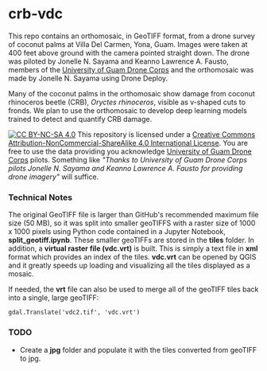 # crb-vdc

This repo contains an orthomosaic, in GeoTIFF format, from a drone survey of coconut palms at Villa Del Carmen, Yona, Guam. 
Images were taken at 400 feet above ground with the camera pointed straight down.
The drone was piloted by Jonelle N. Sayama and Keanno Lawrence A. Fausto, members of the [University of Guam Drone Corps](https://www.uog.edu/nasa-guam-space-grant/uog-drone-corps) and the orthomosaic was made by Jonelle N. Sayama using Drone Deploy. 

Many of the coconut palms in the orthomosaic show damage from coconut rhinoceros beetle (CRB), *Oryctes rhinoceros*, visible as v-shaped cuts to fronds. We plan to use the orthomosaic to develop deep learning models trained to detect and quantify CRB damage. 

[![CC BY-NC-SA 4.0][cc-by-nc-sa-image]][cc-by-nc-sa]
This repository is licensed under a [Creative Commons Attribution-NonCommercial-ShareAlike 4.0 International License][cc-by-nc-sa].
You are free to use the data providing you acknowledge [University of Guam Drone Corps](https://www.uog.edu/nasa-guam-space-grant/uog-drone-corps) pilots. Something like *"Thanks to University of Guam Drone Corps pilots Jonelle N. Sayama and Keanno Lawrence A. Fausto for providing drone imagery"* will suffice.

[cc-by-nc-sa]: http://creativecommons.org/licenses/by-nc-sa/4.0/
[cc-by-nc-sa-image]: https://licensebuttons.net/l/by-nc-sa/4.0/88x31.png

### Technical Notes

The original GeoTIFF file is larger than GitHub's recommended maximum file size (50 MB), so it was split into smaller geoTIFFS with a raster size of 1000 x 1000 pixels
using Python code contained in a Jupyter Notebook, **split_geotiff.ipynb**.  These smaller geoTIFFs are stored in the **tiles** folder. 
In addition, a **virtual raster file (vdc.vrt)** is built. This is simply a text file in **xml** format which provides an index of the tiles.
**vdc.vrt** can be opened by QGIS and it greatly speeds up loading and visualizing all the tiles displayed as a mosaic.

If needed, the **vrt** file can also be used to merge all of the geoTIFF tiles back into a single, large geoTIFF:
```
gdal.Translate('vdc2.tif', 'vdc.vrt')
```

### TODO
* Create a **jpg** folder and populate it with the tiles converted from geoTIFF to jpg.
